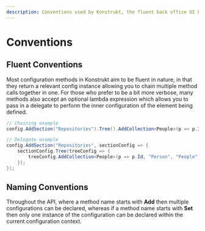 ```yaml
---
description: Conventions used by Konstrukt, the fluent back office UI builder for Umbraco.
---
```


# Conventions

## Fluent Conventions

Most configuration methods in Konstrukt aim to be fluent in nature, in that they return a relevant config instance allowing you to chain multiple method calls together in one. For those who prefer to be a bit more verbose, many methods also accept an optional lambda expression which allows you to pass in a delegate to perform the inner configuration of the element being defined.

```csharp
// Chaining example
config.AddSection("Repositories").Tree().AddCollection<People>(p => p.Id, "Person", "People");

// Delegate example
config.AddSection("Repositories", sectionConfig => {
    sectionConfig.Tree(treeConfig => {
        treeConfig.AddCollection<People>(p => p.Id, "Person", "People");
    });
});
```

## Naming Conventions

Throughout the API, where a method name starts with **Add** then multiple configurations can be declared, whereas if a method name starts with **Set** then only one instance of the configuration can be declared within the current configuration context.